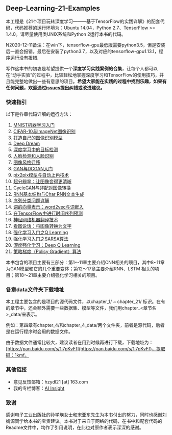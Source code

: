 ## Deep-Learning-21-Examples

本工程是《21个项目玩转深度学习———基于TensorFlow的实践详解》的配套代码，代码推荐的运行环境为：Ubuntu 14.04，Python 2.7、TensorFlow >= 1.4.0。请尽量使用类UNIX系统和Python 2运行本书的代码。

N2020-12-11备注：在win下，tensorflow-gpu最低版需要python3.5，但是安装后一直会报错。最后在安装了python3.7，以及对应的tensorflow-gpu1.13.1，程序运行没有报错.


写作这本书的初衷是希望提供一个**深度学习实践案例的合集**，让每个人都可以在“动手实验”的过程中，比较轻松地掌握深度学习和TensorFlow的使用技巧，并且能完整地做出一些有意思的项目。**希望大家能在实践的过程中找到乐趣，如果有任何问题，欢迎通过[issues](https://github.com/hzy46/Deep-Learning-21-Examples/issues)提出纠错或改进建议。**

### 快速指引

以下是各章代码详细的运行方法：

1. [MNIST机器学习入门](chapter_1/README.md)
2. [CIFAR-10与ImageNet图像识别](chapter_2/README.md)
3. [打造自己的图像识别模型](chapter_3/README.md)
4. [Deep Dream](chapter_4/README.md)
5. [深度学习中的目标检测](chapter_5/README.md)
6. [人脸检测和人脸识别](chapter_6/README.md)
7. [图像风格迁移](chapter_7/README.md)
8. [GAN与DCGAN入门](chapter_8/README.md)
9. [pix2pix模型与自动上色技术](chapter_9/README.md)
10. [超分辨率：让图像变得更清晰](chapter_10/README.md)
11. [CycleGAN与非配对图像转换](chapter_11/README.md)
12. [RNN基本结构与Char RNN文本生成](chapter_12/README.md)
13. [序列分类问题详解](chapter_13/README.md)
14. [词的向量表示：word2vec与词嵌入](chapter_14/README.md)
15. [在TensorFlow中进行时间序列预测](chapter_15/README.md)
16. [神经网络机器翻译技术](chapter_16/README.md)
17. [看图说话：将图像转换为文字](chapter_17/README.md)
18. [强化学习入门之Q Learning](chapter_18/README.md)
19. [强化学习入门之SARSA算法](chapter_19/README.md)
20. [深度强化学习：Deep Q Learning](chapter_20/README.md)
21. [策略梯度（Policy Gradient）算法](chapter_21/README.md)

本书包含的项目主要有三部分：第1～11章主要介绍CNN相关的项目，其中8~11章为GAN模型和它的几个重要变体；第12～17章主要介绍RNN、LSTM 相关的项目；第18～21章主要介绍强化学习相关的项目。

### 各章data文件夹下载地址

本工程主要包含的是项目的源代码文件，以chapter\_1/ ~ chapter\_21/ 标识。在有的章节中，还会额外需要一些数据集、模型等文件，我们用chapter_<章节名>\_data/来表示。

例如：第四章有chapter\_4/和chapter\_4\_data/两个文件夹，前者是源代码，后者是在运行程序时会用的数据文件。

由于数据文件通常比较大，建议读者在用到时候再进行下载，下载地址为：[https://pan.baidu.com/s/1i7pKvFf](https://pan.baidu.com/s/1i7pKvFf)，提取码：1kmf。


### 其他链接

- 意见反馈邮箱：hzydl21 [at] 163.com
- 我的专栏博客：[AI Insight](https://zhuanlan.zhihu.com/ai-insight)

### 致谢

感谢电子工业出版社的孙学瑛女士和宋亚东先生为本书付出的努力，同时也感谢刘婧源同学给本书的宝贵建议。本书对于来自于网络的代码，在书中和配套代码的Readme文件中，均作了引用说明，在此也对原作者表示深深的感谢。
